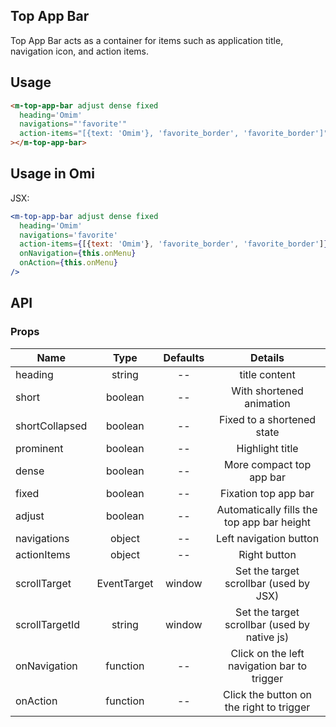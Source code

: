 ## Top App Bar

Top App Bar acts as a container for items such as application title, navigation icon, and action items.

## Usage

```html
<m-top-app-bar adjust dense fixed
  heading='Omim'
  navigations="'favorite'"
  action-items="[{text: 'Omim'}, 'favorite_border', 'favorite_border']"
></m-top-app-bar>
```

## Usage in Omi

JSX:

```jsx
<m-top-app-bar adjust dense fixed
  heading='Omim'
  navigations='favorite'
  action-items={[{text: 'Omim'}, 'favorite_border', 'favorite_border']}
  onNavigation={this.onMenu}
  onAction={this.onMenu}
/>
```

## API

### Props

|  **Name**  | **Type**        | **Defaults**  | **Details**  |
| ------------- |:-------------:|:-----:|:-------------:|
| heading | string | -- | title content |
| short | boolean | -- | With shortened animation |
| shortCollapsed | boolean | -- | Fixed to a shortened state |
| prominent | boolean | -- | Highlight title |
| dense | boolean | -- | More compact top app bar |
| fixed | boolean | -- | Fixation top app bar |
| adjust | boolean | -- | Automatically fills the top app bar height |
| navigations | object | -- | Left navigation button |
| actionItems | object | -- | Right button |
| scrollTarget | EventTarget | window | Set the target scrollbar (used by JSX) |
| scrollTargetId | string | window | Set the target scrollbar (used by native js) |
| onNavigation | function | -- | Click on the left navigation bar to trigger |
| onAction | function | -- | Click the button on the right to trigger |
